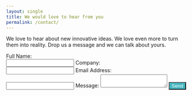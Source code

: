 ```yaml
---
layout: single
title: We would love to hear from you
permalink: /contact/
---
```


We love to hear about new innovative ideas. We love even more to turn them into reality. Drop us a message and we can talk about yours.

<form action="https://formspree.io/f/xleojdwo" method="POST">
  <label for="fname">Full Name:</label><br>
  <input type="text" name="name">
  <label for="cname">Company:</label><br>
  <input type="text" name="cname">
  <label for="email">Email Address:</label><br>
  <input type="email" name="_replyto">
  <label>
    Message:
    <textarea name="message"></textarea>
  </label>
  <input type="submit" value="Send" style="background-color: #43b4be; color: white">
</form>
